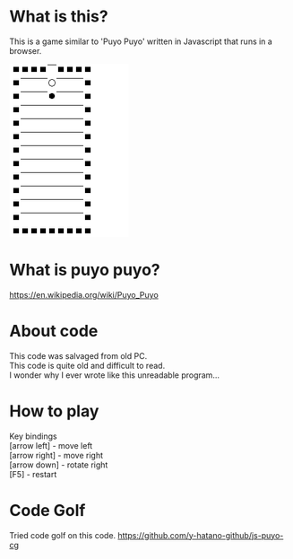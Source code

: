 # What is this?
This is a game similar to 'Puyo Puyo' written in Javascript that runs in a browser.  

![jspuyo](jspuyo.gif)

# What is puyo puyo?
https://en.wikipedia.org/wiki/Puyo_Puyo

# About code
This code was salvaged from old PC.  
This code is quite old and difficult to read.  
I wonder why I ever wrote like this unreadable program...

# How to play
Key bindings  
[arrow left] - move left  
[arrow right] - move right  
[arrow down] - rotate right  
[F5] - restart

# Code Golf
Tried code golf on this code.
https://github.com/y-hatano-github/js-puyo-cg
